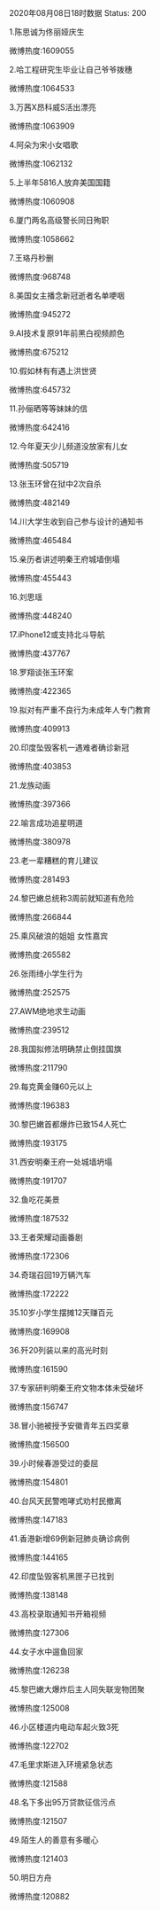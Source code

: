 2020年08月08日18时数据
Status: 200

1.陈思诚为佟丽娅庆生

微博热度:1609055

2.哈工程研究生毕业让自己爷爷拨穗

微博热度:1064533

3.万茜X昂科威S活出漂亮

微博热度:1063909

4.阿朵为宋小女唱歌

微博热度:1062132

5.上半年5816人放弃美国国籍

微博热度:1060908

6.厦门两名高级警长同日殉职

微博热度:1058662

7.王珞丹秒删

微博热度:968748

8.美国女主播念新冠逝者名单哽咽

微博热度:945272

9.AI技术复原91年前黑白视频颜色

微博热度:675212

10.假如林有有遇上洪世贤

微博热度:645732

11.孙俪晒等等妹妹的信

微博热度:642416

12.今年夏天少儿频道没放家有儿女

微博热度:505719

13.张玉环曾在狱中2次自杀

微博热度:482149

14.川大学生收到自己参与设计的通知书

微博热度:465484

15.亲历者讲述明秦王府城墙倒塌

微博热度:455443

16.刘思瑶

微博热度:448240

17.iPhone12或支持北斗导航

微博热度:437767

18.罗翔谈张玉环案

微博热度:422365

19.拟对有严重不良行为未成年人专门教育

微博热度:409913

20.印度坠毁客机一遇难者确诊新冠

微博热度:403853

21.龙族动画

微博热度:397366

22.喻言成功追星明道

微博热度:380978

23.老一辈糟糕的育儿建议

微博热度:281493

24.黎巴嫩总统称3周前就知道有危险

微博热度:266844

25.乘风破浪的姐姐 女性嘉宾

微博热度:265582

26.张雨绮小学生行为

微博热度:252575

27.AWM绝地求生动画

微博热度:239512

28.我国拟修法明确禁止倒挂国旗

微博热度:211790

29.每克黄金赚60元以上

微博热度:196383

30.黎巴嫩首都爆炸已致154人死亡

微博热度:193175

31.西安明秦王府一处城墙坍塌

微博热度:191707

32.鱼吃花美景

微博热度:187532

33.王者荣耀动画番剧

微博热度:172306

34.奇瑞召回19万辆汽车

微博热度:172222

35.10岁小学生摆摊12天赚百元

微博热度:169908

36.歼20列装以来的高光时刻

微博热度:161590

37.专家研判明秦王府文物本体未受破坏

微博热度:156747

38.冒小驰被授予安徽青年五四奖章

微博热度:156500

39.小时候春游受过的委屈

微博热度:154801

40.台风天民警咆哮式劝村民撤离

微博热度:147183

41.香港新增69例新冠肺炎确诊病例

微博热度:144165

42.印度坠毁客机黑匣子已找到

微博热度:138148

43.高校录取通知书开箱视频

微博热度:127306

44.女子水中遛鱼回家

微博热度:126238

45.黎巴嫩大爆炸后主人同失联宠物团聚

微博热度:125008

46.小区楼道内电动车起火致3死

微博热度:122702

47.毛里求斯进入环境紧急状态

微博热度:121588

48.名下多出95万贷款征信污点

微博热度:121507

49.陌生人的善意有多暖心

微博热度:121403

50.明日方舟

微博热度:120882

